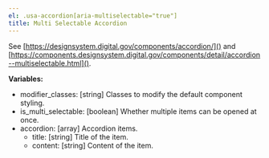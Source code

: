 ```yaml
---
el: .usa-accordion[aria-multiselectable="true"]
title: Multi Selectable Accordion
---
```

See [https://designsystem.digital.gov/components/accordion/]() and
[https://components.designsystem.digital.gov/components/detail/accordion--multiselectable.html]().

__Variables:__
* modifier_classes: [string] Classes to modify the default component styling.
* is_multi_selectable: [boolean] Whether multiple items can be opened at once.
* accordion: [array] Accordion items.
  * title: [string] Title of the item.
  * content: [string] Content of the item.
